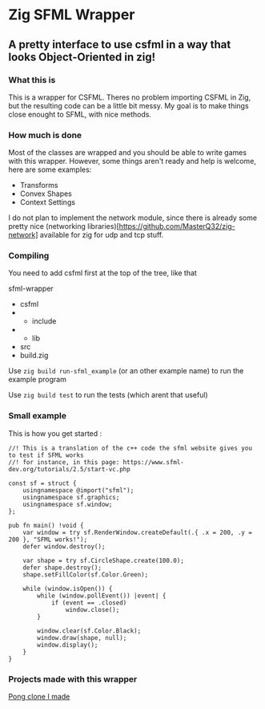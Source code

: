 # Zig SFML Wrapper

## A pretty interface to use csfml in a way that looks Object-Oriented in zig!

### What this is

This is a wrapper for CSFML. Theres no problem importing CSFML in Zig, but the resulting code can be a little bit messy.
My goal is to make things close enought to SFML, with nice methods.

### How much is done

Most of the classes are wrapped and you should be able to write games with this wrapper. However, some things aren't ready and help is welcome, here are some examples:

- Transforms
- Convex Shapes
- Context Settings

I do not plan to implement the network module, since there is already some pretty nice (networking libraries)[https://github.com/MasterQ32/zig-network] available for zig for udp and tcp stuff.

### Compiling

You need to add csfml first at the top of the tree, like that

sfml-wrapper
+ csfml
+ + include
+ + lib
+ src
+ build.zig

Use `zig build run-sfml_example` (or an other example name) to run the example program

Use `zig build test` to run the tests (which arent that useful)

### Small example

This is how you get started :

```zig
//! This is a translation of the c++ code the sfml website gives you to test if SFML works
//! for instance, in this page: https://www.sfml-dev.org/tutorials/2.5/start-vc.php

const sf = struct {
    usingnamespace @import("sfml");
    usingnamespace sf.graphics;
    usingnamespace sf.window;
};

pub fn main() !void {
    var window = try sf.RenderWindow.createDefault(.{ .x = 200, .y = 200 }, "SFML works!");
    defer window.destroy();

    var shape = try sf.CircleShape.create(100.0);
    defer shape.destroy();
    shape.setFillColor(sf.Color.Green);

    while (window.isOpen()) {
        while (window.pollEvent()) |event| {
            if (event == .closed)
                window.close();
        }

        window.clear(sf.Color.Black);
        window.draw(shape, null);
        window.display();
    }
}
```

### Projects made with this wrapper

[Pong clone I made](https://github.com/Guigui220D/sfml-pong-zig)
